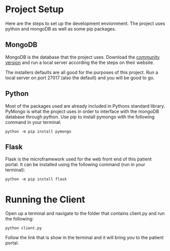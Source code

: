 # Project Setup
Here are the steps to set up the development enviornment. The project uses python and mongoDB as well as some pip packages.

## MongoDB
MongoDB is the database that the project uses. Download the [community version](https://www.mongodb.com/try/download/community) and run a local server according the the steps on their website.

The installers defaults are all good for the purposes of this project. Run a local server on port 27017 (also the default) and you will be good to go.

## Python
Most of the packages used are already included in Pythons standard library. PyMongo is what the project uses in order to interface with the mongoDB database through python. Use pip to install pymongo with the following command in your terminal:

```
python -m pip install pymongo
```

## Flask
Flask is the microframework used for the web front end of this patient portal. It can be installed using the following command (run in your terminal):
```
python -m pip install flask
```

# Running the Client

Open up a terminal and navigate to the folder that contains client.py and run the following:
```
python client.py
```
Follow the link that is show in the terminal and it will bring you to the patient portal.